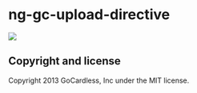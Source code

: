 # ng-gc-upload-directive

![](https://circleci.com/gh/gocardless-ng/ng-gc-upload-directive.png?circle-token=:circle-token)

## Copyright and license

Copyright 2013 GoCardless, Inc under the MIT license.

